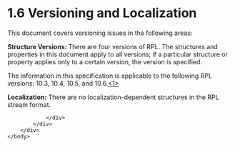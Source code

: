 <html dir="LTR" xmlns:mshelp="http://msdn.microsoft.com/mshelp" xmlns:ddue="http://ddue.schemas.microsoft.com/authoring/2003/5" xmlns:xlink="http://www.w3.org/1999/xlink" xmlns:tool="http://www.microsoft.com/tooltip">
    <head>
        <meta http-equiv="Content-Type" content="text/html; CHARSET=utf-8"></meta>
        <meta name="save" content="history"></meta>
        <title>1.6 Versioning and Localization</title>
        <xml>
            <mshelp:toctitle title="1.6 Versioning and Localization"></mshelp:toctitle>
            <mshelp:rltitle title="[MS-RPL]: Versioning and Localization"></mshelp:rltitle>
            <mshelp:keyword index="A" term="b30946cb-e29a-4182-8b1b-d34f5a301009"></mshelp:keyword>
            <mshelp:attr name="DCSext.ContentType" value="open specification"></mshelp:attr>
            <mshelp:attr name="AssetID" value="b30946cb-e29a-4182-8b1b-d34f5a301009"></mshelp:attr>
            <mshelp:attr name="TopicType" value="kbRef"></mshelp:attr>
            <mshelp:attr name="DCSext.Title" value="[MS-RPL]: Versioning and Localization" />
        </xml>
    </head>
    <body>
        <div id="header">
            <h1 class="heading">1.6 Versioning and Localization</h1>
        </div>
        <div id="mainSection">
            <div id="mainBody">
                <div id="allHistory" class="saveHistory"></div>
                <div id="sectionSection0" class="section" name="collapseableSection">
                    

<p>This document covers versioning issues in the following
areas:</p>

<p><b>Structure Versions: </b>There are four versions of RPL.
The structures and properties in this document apply to all versions; if a
particular structure or property applies only to a certain version, the version
is specified. </p>

<p>The information in this specification is applicable to the
following RPL versions: 10.3, 10.4, 10.5, and 10.6.<a id="Appendix_A_Target_1"></a><a href="1d022514-2a2f-41df-b2f8-36f19e474fa5.htm#Appendix_A_1" aria-label="Product behavior note 1">&lt;1&gt;</a></p>

<p><b>Localization:</b> There are no
localization-dependent structures in the RPL stream format. </p>


                </div>
            </div>
        </div>
    </body>
</html>